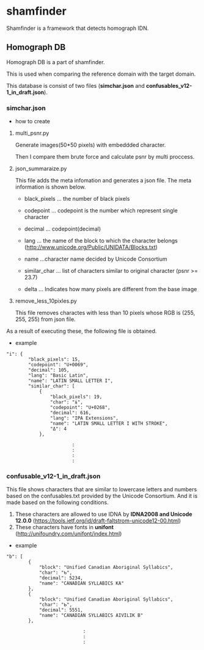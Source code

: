# shamfinder

Shamfinder is a framework that detects homograph IDN.



## Homograph DB

Homograph DB is a part of shamfinder.

This is used when comparing the reference domain with the target domain.

This database is consist of two files (**simchar.json** and **confusables_v12-1_in_draft.json**).



### simchar.json

- how to create

1. multi_psnr.py

   Generate images(50*50 pixels) with embeddded character.

   Then I compare them brute force and calculate psnr by multi proccess.

   

2. json_summaraize.py

   This file adds the meta infomation and generates a json file.  The meta information is shown below.

    

   - black_pixels ... the number of black pixels

   - codepoint ... codepoint is the number which represent single character

   - decimal ... codepoint(decimal)

   - lang ... the name of the block to which the character belongs (<http://www.unicode.org/Public/UNIDATA/Blocks.txt>)

   - name ...character name decided by Unicode Consortium

   - similar_char ... list of characters similar to original character (psnr >= 23.7)

   - delta  ... Indicates how many pixels are different from the base image

     

3. remove_less_10pixles.py

   This file removes charactes with less than 10 pixels whose RGB is (255, 255, 255) from json file.



As a result of executing these, the following file is obtained.

- example

```
"i": {
        "black_pixels": 15,
        "codepoint": "U+0069",
        "decimal": 105,
        "lang": "Basic Latin",
        "name": "LATIN SMALL LETTER I",
        "similar_char": [
            {
                "black_pixels": 19,
                "char": "ɨ",
                "codepoint": "U+0268",
                "decimal": 616,
                "lang": "IPA Extensions",
                "name": "LATIN SMALL LETTER I WITH STROKE",
                "Δ": 4
            },
            
            			:
            			:
            			:
            			:
```







### confusable_v12-1_in_draft.json

This file shows characters that are similar to lowercase letters and numbers based on the confusables.txt provided by the Unicode Consortium. And it is made based on the following conditions.

1. These characters are allowed to use IDNA by **IDNA2008 and Unicode 12.0.0** (<https://tools.ietf.org/id/draft-faltstrom-unicode12-00.html>)
2. These characters have fonts in **unifont** (<http://unifoundry.com/unifont/index.html>)



- example

```
"b": [
        {
            "block": "Unified Canadian Aboriginal Syllabics",
            "char": "ᑲ",
            "decimal": 5234,
            "name": "CANADIAN SYLLABICS KA"
        },
        {
            "block": "Unified Canadian Aboriginal Syllabics",
            "char": "ᖯ",
            "decimal": 5551,
            "name": "CANADIAN SYLLABICS AIVILIK B"
        },
        
        					:
        					:
        					:
```

